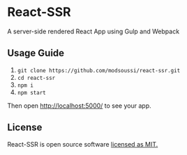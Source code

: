 # React-SSR
A server-side rendered React App using Gulp and Webpack

## Usage Guide
1. `git clone https://github.com/modsoussi/react-ssr.git`
2. `cd react-ssr`
3. `npm i`
4. `npm start`

Then open [http://localhost:5000/](http://localhost:5000/) to see your app.

## License
React-SSR is open source software [licensed as MIT.](https://github.com/modsoussi/react-ssr/blob/master/LICENSE)
